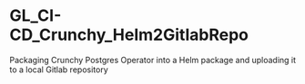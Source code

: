 # GL_CI-CD_Crunchy_Helm2GitlabRepo
Packaging Crunchy Postgres Operator into a Helm package and uploading it to a local Gitlab repository
